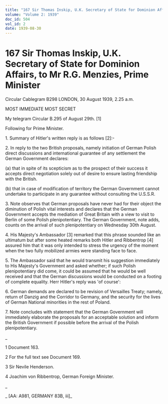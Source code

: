 ```yaml
---
title: "167 Sir Thomas Inskip, U.K. Secretary of State for Dominion Affairs, to Mr R.G. Menzies, Prime Minister"
volume: "Volume 2: 1939"
doc_id: 504
vol_id: 2
date: 1939-08-30
---
```


# 167 Sir Thomas Inskip, U.K. Secretary of State for Dominion Affairs, to Mr R.G. Menzies, Prime Minister

Circular Cablegram B298 LONDON, 30 August 1939, 2.25 a.m.

MOST IMMEDIATE MOST SECRET

My telegram Circular B.295 of August 29th. [1]

Following for Prime Minister.

1\. Summary of Hitler's written reply is as follows [2]:-

2\. In reply to the two British proposals, namely initiation of German Polish direct discussions and international guarantee of any settlement the German Government declares:

(a) that in spite of its scepticism as to the prospect of their success it accepts direct negotiation solely out of desire to ensure lasting friendship with the British.

(b) that in case of modification of territory the German Government cannot undertake to participate in any guarantee without consulting the U.S.S.R.

3\. Note observes that German proposals have never had for their object the diminution of Polish vital interests and declares that the German Government accepts the mediation of Great Britain with a view to visit to Berlin of some Polish plenipotentiary. The German Government, note adds, counts on the arrival of such plenipotentiary on Wednesday 30th August.

4\. His Majesty's Ambassador [3] remarked that this phrase sounded like an ultimatum but after some heated remarks both Hitler and Ribbentrop [4] assured him that it was only intended to stress the urgency of the moment when the two fully mobilized armies were standing face to face.

5\. The Ambassador said that he would transmit his suggestion immediately to His Majesty's Government and asked whether; if such Polish plenipotentiary did come, it could be assumed that he would be well received and that the German discussions would be conducted on a footing of complete equality. Herr Hitler's reply was 'of course':

6\. German demands are declared to be revision of Versailles Treaty; namely, return of Danzig and the Corridor to Germany, and the security for the lives of German National minorities in the rest of Poland.

7\. Note concludes with statement that the German Government will immediately elaborate the proposals for an acceptable solution and inform the British Government if possible before the arrival of the Polish plenipotentiary.

_

1 Document 163.

2 For the full text see Document 169.

3 Sir Nevile Henderson.

4 Joachim von Ribbentrop, German Foreign Minister.

_

_ [AA: A981, GERMANY 83B, iii]_
